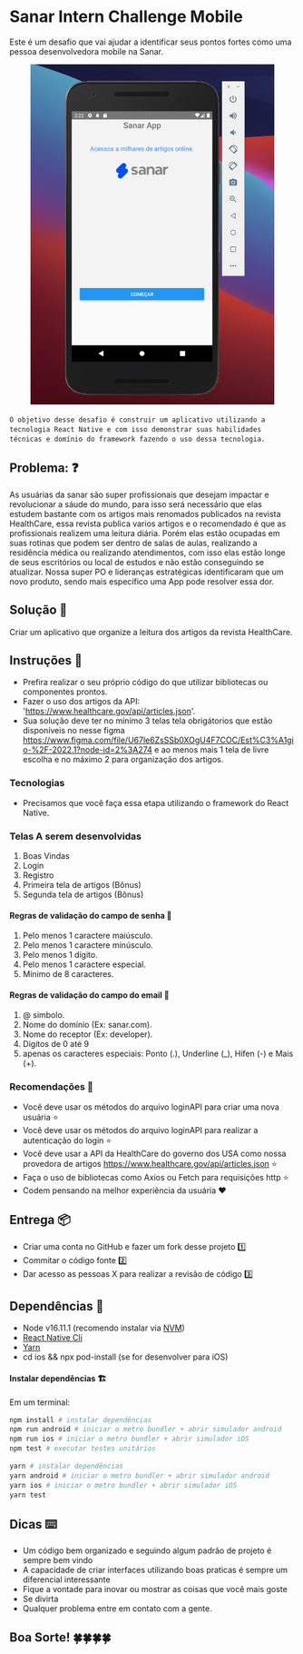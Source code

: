 # Sanar Intern Challenge Mobile
Este é um desafio que vai ajudar a identificar seus pontos fortes como uma pessoa desenvolvedora mobile na Sanar.

<div align="center">
  <img src="screenshot_initial_project_mobile.png" alt="Foto do Projeto Inicial" height="599" width="430"/>
</div>


`
O objetivo desse desafio é construir um aplicativo utilizando a tecnologia React Native e com isso demonstrar suas habilidades técnicas e domínio do framework fazendo o uso dessa tecnologia.
`

## Problema: ❓

As usuárias da sanar são super profissionais que desejam impactar e revolucionar a sáude do mundo, para isso será necessário que elas estudem bastante
com os artigos mais renomados publicados na revista HealthCare, essa revista publica varios artigos e o recomendado é que as profissionais realizem uma leitura diária. Porém elas estão ocupadas em suas rotinas que podem ser dentro de salas de aulas, realizando a residência médica ou realizando atendimentos, com isso elas estão longe de seus escritórios ou local de estudos e não estão conseguindo se atualizar. Nossa super PO e lideranças estratégicas identificaram que um novo produto, sendo mais específico uma App pode resolver essa dor.

## Solução 🚀

Criar um aplicativo que organize a leitura dos artigos da revista HealthCare.

## Instruções 📖

* Prefira realizar o seu próprio código do que utilizar bibliotecas ou componentes prontos.
* Fazer o uso dos artigos da API: 'https://www.healthcare.gov/api/articles.json'.
* Sua solução deve ter no mínimo 3 telas tela obrigátorios que estão disponíveis no nesse figma https://www.figma.com/file/U67le6ZsSSb0XOgU4F7COC/Est%C3%A1gio-%2F-2022.1?node-id=2%3A274 e ao menos mais 1 tela de livre escolha e no máximo 2 para organização dos artigos.

### Tecnologias
* Precisamos que você faça essa etapa utilizando o framework do React Native.

### Telas A serem desenvolvidas
1. Boas Vindas
2. Login
3. Registro
4. Primeira tela de artigos (Bônus)
5. Segunda tela de artigos  (Bônus)

#### Regras de validação do campo de senha 🔑
1. Pelo menos 1 caractere maiúsculo.
2. Pelo menos 1 caractere minúsculo.
3. Pelo menos 1 dígito.
4. Pelo menos 1 caractere especial.
5. Mínimo de 8 caracteres.

#### Regras de validação do campo do email 📧
1. @ simbolo.
2. Nome do domínio (Ex: sanar.com).
3. Nome do receptor (Ex: developer).
4. Digitos de 0 até 9
5. apenas os caracteres especiais: Ponto (.), Underline (_), Hífen (-) e Mais (+).

### Recomendações 🌈
* Você deve usar os métodos do arquivo loginAPI para criar uma nova usuária ⭐️
* Você deve usar os métodos do arquivo loginAPI para realizar a autenticação do login ⭐️
* Você deve usar a API da HealthCare do governo dos USA como nossa provedora de artigos https://www.healthcare.gov/api/articles.json ⭐️
* Faça o uso de bibliotecas como Axios ou Fetch para requisições http ⭐️
* Codem pensando na melhor experiência da usuária ♥️

## Entrega 📦

* Criar uma conta no GitHub e fazer um fork desse projeto 1️⃣
* Commitar o código fonte 2️⃣
* Dar acesso as pessoas X para realizar a revisão de código 3️⃣

## Dependências 🏬

* Node v16.11.1 (recomendo instalar via [NVM](https://github.com/creationix/nvm))
* [React Native Cli](https://www.npmjs.com/package/react-native-cli)
* [Yarn](https://yarnpkg.com)
* cd ios && npx pod-install (se for desenvolver para iOS)


#### Instalar dependências 🏗

Em um terminal:

```bash
npm install # instalar dependências
npm run android # iniciar o metro bundler + abrir simulador android
npm run ios # iniciar o metro bundler + abrir simulador iOS
npm test # executar testes unitários
```

```bash
yarn # instalar dependências
yarn android # iniciar o metro bundler + abrir simulador android
yarn ios # iniciar o metro bundler + abrir simulador iOS
yarn test
```

## Dicas ⌨️

* Um código bem organizado e seguindo algum padrão de projeto é sempre bem vindo
* A capacidade de criar interfaces utilizando boas praticas é sempre um diferencial interessante
* Fique a vontade para inovar ou mostrar as coisas que você mais goste
* Se divirta
* Qualquer problema entre em contato com a gente.

## Boa Sorte! 🍀🍀🍀🍀
